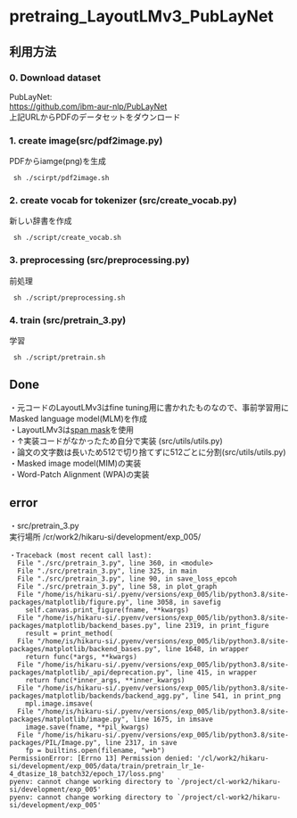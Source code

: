 # pretraing_LayoutLMv3_PubLayNet

## 利用方法
### 0. Download dataset
PubLayNet:<br/>
https://github.com/ibm-aur-nlp/PubLayNet<br/>
上記URLからPDFのデータセットをダウンロード

### 1. create image(src/pdf2image.py)
PDFからiamge(png)を生成
```
 sh ./scirpt/pdf2image.sh
 ```
### 2. create vocab for tokenizer (src/create_vocab.py)
新しい辞書を作成
```
 sh ./script/create_vocab.sh
 ```
### 3. preprocessing (src/preprocessing.py)
前処理
```
 sh ./script/preprocessing.sh
```
### 4. train (src/pretrain_3.py)
学習
```
 sh ./script/pretrain.sh
```


## Done
・元コードのLayoutLMv3はfine tuning用に書かれたものなので、事前学習用にMasked language model(MLM)を作成<br/>
・LayoutLMv3は[span mask](https://aclanthology.org/2020.tacl-1.5/)を使用<br/>
・↑実装コードがなかったため自分で実装 (src/utils/utils.py)<br/>
・論文の文字数は長いため512で切り捨てずに512ごとに分割(src/utils/utils.py)<br/>
・Masked image model(MIM)の実装<br/>
・Word-Patch Alignment (WPA)の実装<br/>

## error
・src/pretrain_3.py<br/>
実行場所 /cr/work2/hikaru-si/development/exp_005/
```
・Traceback (most recent call last):
  File "./src/pretrain_3.py", line 360, in <module>
  File "./src/pretrain_3.py", line 325, in main
  File "./src/pretrain_3.py", line 90, in save_loss_epcoh
  File "./src/pretrain_3.py", line 58, in plot_graph
  File "/home/is/hikaru-si/.pyenv/versions/exp_005/lib/python3.8/site-packages/matplotlib/figure.py", line 3058, in savefig
    self.canvas.print_figure(fname, **kwargs)
  File "/home/is/hikaru-si/.pyenv/versions/exp_005/lib/python3.8/site-packages/matplotlib/backend_bases.py", line 2319, in print_figure
    result = print_method(
  File "/home/is/hikaru-si/.pyenv/versions/exp_005/lib/python3.8/site-packages/matplotlib/backend_bases.py", line 1648, in wrapper
    return func(*args, **kwargs)
  File "/home/is/hikaru-si/.pyenv/versions/exp_005/lib/python3.8/site-packages/matplotlib/_api/deprecation.py", line 415, in wrapper
    return func(*inner_args, **inner_kwargs)
  File "/home/is/hikaru-si/.pyenv/versions/exp_005/lib/python3.8/site-packages/matplotlib/backends/backend_agg.py", line 541, in print_png
    mpl.image.imsave(
  File "/home/is/hikaru-si/.pyenv/versions/exp_005/lib/python3.8/site-packages/matplotlib/image.py", line 1675, in imsave
    image.save(fname, **pil_kwargs)
  File "/home/is/hikaru-si/.pyenv/versions/exp_005/lib/python3.8/site-packages/PIL/Image.py", line 2317, in save
    fp = builtins.open(filename, "w+b")
PermissionError: [Errno 13] Permission denied: '/cl/work2/hikaru-si/development/exp_005/data/train/pretrain_lr_1e-4_dtasize_18_batch32/epoch_17/loss.png'
pyenv: cannot change working directory to `/project/cl-work2/hikaru-si/development/exp_005'
pyenv: cannot change working directory to `/project/cl-work2/hikaru-si/development/exp_005'
```
